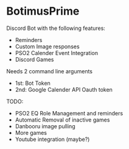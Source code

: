 # BotimusPrime
Discord Bot with the following features: <br>
 - Reminders<br>
 - Custom Image responses<br>
 - PSO2 Calender Event Integration<br>
 - Discord Games<br>

Needs 2 command line arguments<br>
- 1st: Bot Token<br>
- 2nd: Google Calender API Oauth token<br>

TODO:<br>
 - PSO2 EQ Role Management and reminders<br>
 - Automatic Removal of inactive games
 - Danbooru image pulling<br>
 - More games<br>
 - Youtube integration (maybe?)<br>
